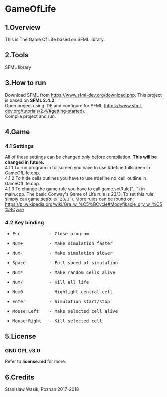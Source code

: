 ﻿# GameOfLife

## 1.Overview
This is The Game Of Life based on SFML library.

## 2.Tools
SFML library

## 3.How to run
Download SFML from https://www.sfml-dev.org/download.php. This project is based on **SFML 2.4.2.** <br/>
Open project using IDE and configure for SFML (https://www.sfml-dev.org/tutorials/2.4/#getting-started). <br/>
Compile project and run. 

## 4.Game
### 4.1 Settings
All of these settings can be changed <i>only</i> before compilation. **This will be changed in future.** <br/>
4.1.1 To run program in fullscreen you have to use #define fullscreen in GameOfLife.cpp. <br/>
4.1.2 To hide cells outlines you have to use #define no_cell_outline in GameOfLife.cpp. <br/>
4.1.3 To change the game rule you have to call game.setRule("...") in main.cpp. The basic Conway's Game of Life rule is 23/3. To set this rule simply call game.setRule("23/3"). More rules can be found on: https://pl.wikipedia.org/wiki/Gra_w_%C5%BCycie#Modyfikacje_gry_w_%C5%BCycie<br/>

### 4.2 Key binding
* <pre>Esc           - Close program</pre>
* <pre>Num+          - Make simulation faster</pre>
* <pre>Num-          - Make simulation slower</pre>
* <pre>Space         - Full speed of simulation</pre>
* <pre>Num*          - Make random cells alive</pre>
* <pre>Num/          - Kill all life</pre>
* <pre>Num0          - Highlight central cell</pre>
* <pre>Enter         - Simulation start/stop</pre>
* <pre>Mouse:Left    - Make selected cell alive</pre>
* <pre>Mouse:Right   - Kill selected cell</pre>

## 5.License
### GNU GPL v3.0
Refer to **license.md** for more.

## 6.Credits
Stanislaw Wasik, Poznan 2017-2018
